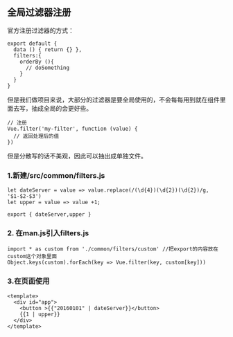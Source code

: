 ## 全局过滤器注册

官方注册过滤器的方式：
```
export default {
  data () { return {} },
  filters:{
    orderBy (){
      // doSomething
    }
  }
}
```
但是我们做项目来说，大部分的过滤器是要全局使用的，不会每每用到就在组件里面去写，抽成全局的会更好些。
```
// 注册
Vue.filter('my-filter', function (value) {
  // 返回处理后的值
})
```
但是分散写的话不美观，因此可以抽出成单独文件。

### 1.新建/src/common/filters.js
```
let dateServer = value => value.replace(/(\d{4})(\d{2})(\d{2})/g, '$1-$2-$3') 
let upper = value => value +1;

export { dateServer,upper }
```

### 2. 在man.js引入filters.js
```
import * as custom from './common/filters/custom' //把export的内容放在custom这个对象里面
Object.keys(custom).forEach(key => Vue.filter(key, custom[key]))
```

### 3.在页面使用
```
<template>
  <div id="app">
    <button >{{"20160101" | dateServer}}</button>
    {{1 | upper}}
  </div>
</template>
```